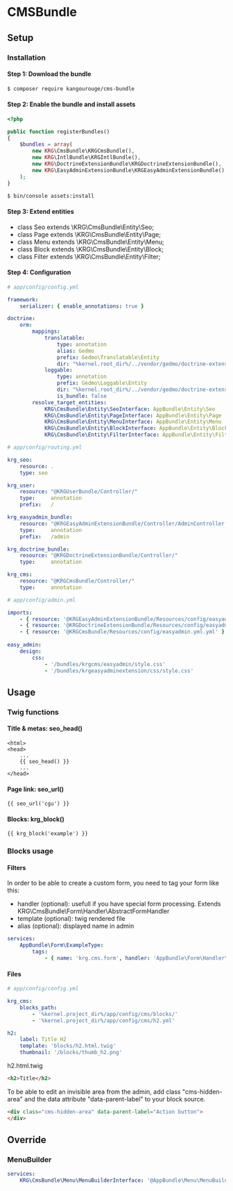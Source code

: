 # CMSBundle

## Setup

### Installation

#### Step 1: Download the bundle

```sh
$ composer require kangourouge/cms-bundle
```

#### Step 2: Enable the bundle and install assets
```php
<?php

public function registerBundles()
{
    $bundles = array(
        new KRG\CmsBundle\KRGCmsBundle(),
        new KRG\IntlBundle\KRGIntlBundle(),
        new KRG\DoctrineExtensionBundle\KRGDoctrineExtensionBundle(),
        new KRG\EasyAdminExtensionBundle\KRGEasyAdminExtensionBundle(),
    );
}
```

```sh
$ bin/console assets:install
```

#### Step 3: Extend entities

- class Seo extends \KRG\CmsBundle\Entity\Seo;
- class Page extends \KRG\CmsBundle\Entity\Page;
- class Menu extends \KRG\CmsBundle\Entity\Menu;
- class Block extends \KRG\CmsBundle\Entity\Block;
- class Filter extends \KRG\CmsBundle\Entity\Filter;

#### Step 4: Configuration

```yaml
# app/config/config.yml

framework:
    serializer: { enable_annotations: true }

doctrine:
    orm:
        mappings:
            translatable:
                type: annotation
                alias: Gedmo
                prefix: Gedmo\Translatable\Entity
                dir: "%kernel.root_dir%/../vendor/gedmo/doctrine-extensions/lib/Gedmo/Translatable/Entity"
            loggable:
                type: annotation
                prefix: Gedmo\Loggable\Entity
                dir: "%kernel.root_dir%/../vendor/gedmo/doctrine-extensions/lib/Gedmo/Loggable/Entity"
                is_bundle: false
        resolve_target_entities:
            KRG\CmsBundle\Entity\SeoInterface: AppBundle\Entity\Seo
            KRG\CmsBundle\Entity\PageInterface: AppBundle\Entity\Page
            KRG\CmsBundle\Entity\MenuInterface: AppBundle\Entity\Menu
            KRG\CmsBundle\Entity\BlockInterface: AppBundle\Entity\Block
            KRG\CmsBundle\Entity\FilterInterface: AppBundle\Entity\Filter
```

```yaml
# app/config/routing.yml

krg_seo:
    resource: .
    type: seo

krg_user:
    resource: "@KRGUserBundle/Controller/"
    type:     annotation
    prefix:   /

krg_easyadmin_bundle:
    resource: "@KRGEasyAdminExtensionBundle/Controller/AdminController.php"
    type:     annotation
    prefix:   /admin

krg_doctrine_bundle:
    resource: "@KRGDoctrineExtensionBundle/Controller/"
    type:     annotation

krg_cms:
    resource: "@KRGCmsBundle/Controller/"
    type:     annotation
```

```yaml
# app/config/admin.yml

imports:
    - { resource: '@KRGEasyAdminExtensionBundle/Resources/config/easyadmin.yml' }
    - { resource: '@KRGDoctrineExtensionBundle/Resources/config/easyadmin.yml' }    
    - { resource: '@KRGCmsBundle/Resources/config/easyadmin.yml.yml' }
    
easy_admin:
    design:
        css:
            - '/bundles/krgcms/easyadmin/style.css'
            - '/bundles/krgeasyadminextension/css/style.css'
```

## Usage

### Twig functions

#### Title & metas: seo_head()

```twig
<html>
<head>
    ...
    {{ seo_head() }}
    ...
</head>
```

#### Page link: seo_url()

```twig
{{ seo_url('cgu') }}
```

#### Blocks: krg_block()

```twig
{{ krg_block('example') }}
```

### Blocks usage

#### Filters

In order to be able to create a custom form, you need to tag your form like this:

- handler (optional): usefull if you have special form processing. Extends KRG\CmsBundle\Form\Handler\AbstractFormHandler
- template (optional): twig rendered file
- alias (optional): displayed name in admin

```yaml
services:
    AppBundle\Form\ExampleType:
        tags:
            - { name: 'krg.cms.form', handler: 'AppBundle\Form\Handler\TestHandler', template: '@App/Form/test.html.twig', alias: 'Form test' }
```

#### Files

```yaml
# app/config/config.yml

krg_cms:
    blocks_path:
        - '%kernel.project_dir%/app/config/cms/blocks/'
        - '%kernel.project_dir%/app/config/cms/h2.yml'
```

```yaml
h2:
    label: Title H2
    template: 'blocks/h2.html.twig'
    thumbnail: '/blocks/thumb_h2.png'
```

h2.html.twig
```html
<h2>Title</h2>
```

To be able to edit an invisible area from the admin, add class "cms-hidden-area" and the data attribute "data-parent-label" to your block source.
```html
<div class="cms-hidden-area" data-parent-label="Action button">
</div> 
```

## Override

### MenuBuilder

```yaml
services:
    KRG\CmsBundle\Menu\MenuBuilderInterface: '@AppBundle\Menu\MenuBuilder'
```


